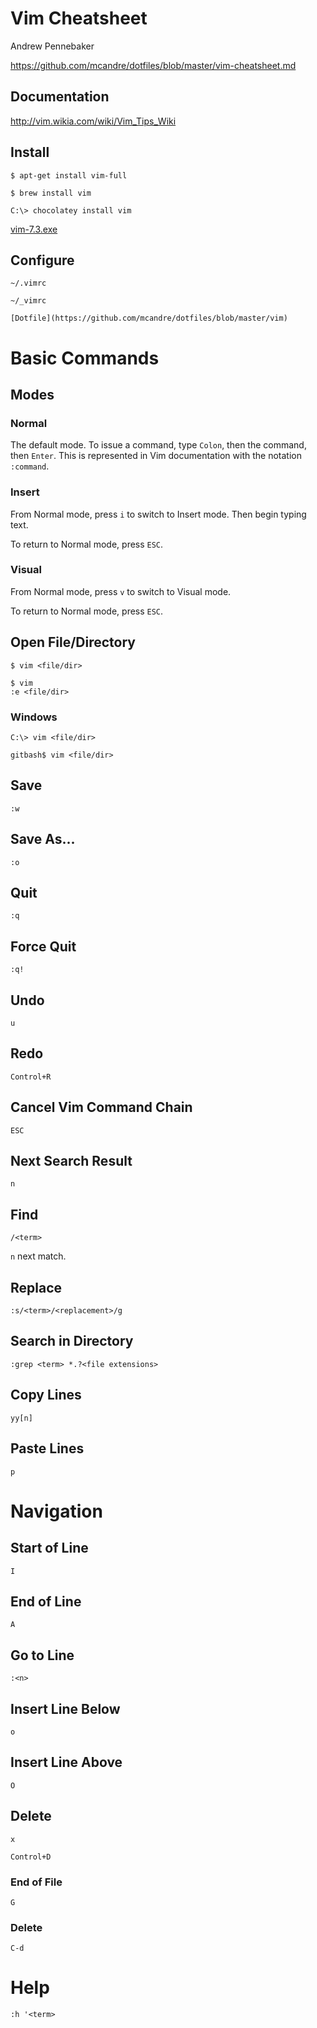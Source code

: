 # Vim Cheatsheet

Andrew Pennebaker

https://github.com/mcandre/dotfiles/blob/master/vim-cheatsheet.md

## Documentation

http://vim.wikia.com/wiki/Vim_Tips_Wiki

## Install

    $ apt-get install vim-full

    $ brew install vim

    C:\> chocolatey install vim

[vim-7.3.exe](http://www.vim.org/download.php#pc)

## Configure

    ~/.vimrc

    ~/_vimrc

    [Dotfile](https://github.com/mcandre/dotfiles/blob/master/vim)

# Basic Commands

## Modes

### Normal

The default mode. To issue a command, type `Colon`, then the command, then `Enter`. This is represented in Vim documentation with the notation `:command`.

### Insert

From Normal mode, press `i` to switch to Insert mode. Then begin typing text.

To return to Normal mode, press `ESC`.

### Visual

From Normal mode, press `v` to switch to Visual mode.

To return to Normal mode, press `ESC`.

## Open File/Directory

    $ vim <file/dir>

    $ vim
    :e <file/dir>

### Windows

    C:\> vim <file/dir>

    gitbash$ vim <file/dir>

## Save

    :w

## Save As...

    :o

## Quit

    :q

## Force Quit

    :q!

## Undo

    u

## Redo

    Control+R

## Cancel Vim Command Chain

    ESC

## Next Search Result

    n

## Find

    /<term>

`n` next match.

## Replace

    :s/<term>/<replacement>/g

## Search in Directory

    :grep <term> *.?<file extensions>

## Copy Lines

    yy[n]

## Paste Lines

    p

# Navigation

## Start of Line

    I

## End of Line

    A

## Go to Line

    :<n>

## Insert Line Below

    o

## Insert Line Above

    O

## Delete

    x

    Control+D

### End of File

    G

### Delete

    C-d

# Help

    :h '<term>
